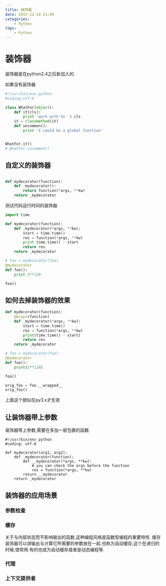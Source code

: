 ```yaml
---
title: 装饰器
date: 2015-12-14 21:09
categories:
	- Python
tags:
	- Python
---
```


# 装饰器
装饰器是在python2.4之后新加入的.

如果没有装饰器
```python
#!/usr/bin/env python
#coding:utf-8

class WhatFor(object):
    def it(cls):
        print 'work with %s' % cls
    it = classmethod(it)
    def uncommon():
        print 'I could be a global function'


WhatFor.it()
# WhatFor.uncommon()
```

## 自定义的装饰器

```python

def mydecorator(function):
    def _mydecorator():
        return function(*args, **kw)
    return _mydecorator

```
测试代码运行时间的装饰器

```python
import time

def mydecorator(function):
    def _mydecorator(*args, **kw):
        start = time.time()
        res = function(*args, **kw)
        print time.time() - start
        return res
    return _mydecorator

# foo = mydecorator(foo)
@mydecorator
def foo():
    print 2**128

foo()
```

## 如何去掉装饰器的效果

```python
def mydecorator(function):
    @wraps(function)
    def _mydecorator(*args, **kw):
        start = time.time()
        res = function(*args, **kw)
        print(time.time() - start)
        return res
    return _mydecorator

# foo = mydecorator(foo)
@mydecorator
def foo():
    print(2**128)

foo()

orig_foo = foo.__wrapped__
orig_foo()

```
上面这个貌似在py3.x才生效

## 让装饰器带上参数
装饰器带上参数,需要在多加一层包裹的函数.
```
#!/usr/bin/env python
#coding: utf-8

def mydecorator(arg1, arg2):
	def _mydecorator(function):
		def __mydecorator(*args, **kw):
			# you can check the args before the function
			res = function(*args, **kw)
		return __mydecorator
	return _mydecorator
```


## 装饰器的应用场景

### 参数检查

### 缓存
关于与内部状态而不影响输出的函数,这种编程风格是函数型编程的重要特性.
缓存装饰器可以讲输出与计算它所需要的参数放在一起.也称为自动缓存,这个在递归的时候,很常用.有的也成为自动缓存或者是动态编程等.
### 代理

### 上下文提供者
